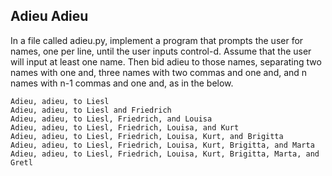 ## Adieu Adieu 

In a file called adieu.py, implement a program that prompts the user for names, one per line, until the user inputs control-d. Assume that the user will input at least one name. Then bid adieu to those names, separating two names with one and, three names with two commas and one and, and n names with n-1 commas and one and, as in the below.

    Adieu, adieu, to Liesl
    Adieu, adieu, to Liesl and Friedrich
    Adieu, adieu, to Liesl, Friedrich, and Louisa
    Adieu, adieu, to Liesl, Friedrich, Louisa, and Kurt
    Adieu, adieu, to Liesl, Friedrich, Louisa, Kurt, and Brigitta
    Adieu, adieu, to Liesl, Friedrich, Louisa, Kurt, Brigitta, and Marta
    Adieu, adieu, to Liesl, Friedrich, Louisa, Kurt, Brigitta, Marta, and Gretl